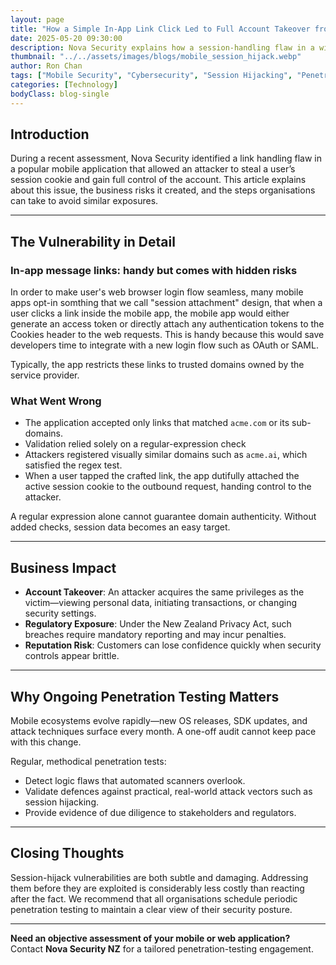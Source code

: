 ```yaml
---
layout: page
title: "How a Simple In-App Link Click Led to Full Account Takeover from New Zealand Nova Security"
date: 2025-05-20 09:30:00
description: Nova Security explains how a session-handling flaw in a widely used mobile app left accounts exposed, and why routine penetration testing remains critical for all organisations.
thumbnail: "../../assets/images/blogs/mobile_session_hijack.webp"
author: Ron Chan
tags: ["Mobile Security", "Cybersecurity", "Session Hijacking", "Penetration Testing"]
categories: [Technology]
bodyClass: blog-single
---
```


## Introduction

During a recent assessment, Nova Security identified a link handling flaw in a popular mobile application that allowed an attacker to steal a user’s session cookie and gain full control of the account. This article explains about this issue, the business risks it created, and the steps organisations can take to avoid similar exposures.

---

## The Vulnerability in Detail

### In-app message links: handy but comes with hidden risks

In order to make user's web browser login flow seamless, many mobile apps opt-in somthing that we call "session attachment" design, that when a user clicks a link inside the mobile app, the mobile app would either generate an access token or directly attach any authentication tokens to the Cookies header to the web requests. This is handy because this would save developers time to integrate with a new login flow such as OAuth or SAML. 

Typically, the app restricts these links to trusted domains owned by the service provider.

### What Went Wrong

- The application accepted only links that matched `acme.com` or its sub-domains.
- Validation relied solely on a regular-expression check
- Attackers registered visually similar domains such as `acme.ai`, which satisfied the regex test.
- When a user tapped the crafted link, the app dutifully attached the active session cookie to the outbound request, handing control to the attacker.

A regular expression alone cannot guarantee domain authenticity. Without added checks, session data becomes an easy target.

---

## Business Impact

- **Account Takeover**: An attacker acquires the same privileges as the victim—viewing personal data, initiating transactions, or changing security settings.
- **Regulatory Exposure**: Under the New Zealand Privacy Act, such breaches require mandatory reporting and may incur penalties.
- **Reputation Risk**: Customers can lose confidence quickly when security controls appear brittle.

---

## Why Ongoing Penetration Testing Matters

Mobile ecosystems evolve rapidly—new OS releases, SDK updates, and attack techniques surface every month. A one-off audit cannot keep pace with this change.

Regular, methodical penetration tests:

- Detect logic flaws that automated scanners overlook.
- Validate defences against practical, real-world attack vectors such as session hijacking.
- Provide evidence of due diligence to stakeholders and regulators.

---

## Closing Thoughts

Session-hijack vulnerabilities are both subtle and damaging. Addressing them before they are exploited is considerably less costly than reacting after the fact. We recommend that all organisations schedule periodic penetration testing to maintain a clear view of their security posture.

---

**Need an objective assessment of your mobile or web application?**  
Contact **Nova Security NZ** for a tailored penetration-testing engagement.
